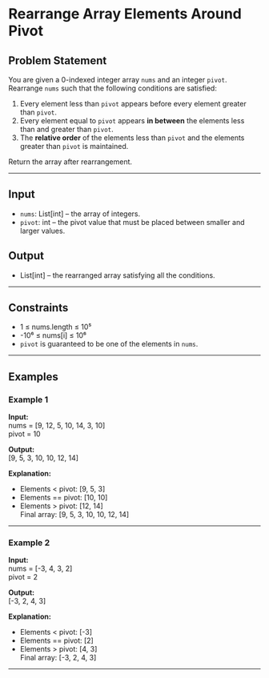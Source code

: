 # Rearrange Array Elements Around Pivot

## Problem Statement

You are given a 0-indexed integer array `nums` and an integer `pivot`. Rearrange `nums` such that the following conditions are satisfied:

1. Every element less than `pivot` appears before every element greater than `pivot`.
2. Every element equal to `pivot` appears **in between** the elements less than and greater than `pivot`.
3. The **relative order** of the elements less than `pivot` and the elements greater than `pivot` is maintained.

Return the array after rearrangement.

---

## Input

- `nums`: List[int] – the array of integers.
- `pivot`: int – the pivot value that must be placed between smaller and larger values.

## Output

- List[int] – the rearranged array satisfying all the conditions.

---

## Constraints

- 1 ≤ nums.length ≤ 10⁵  
- -10⁶ ≤ nums[i] ≤ 10⁶  
- `pivot` is guaranteed to be one of the elements in `nums`.

---

## Examples

### Example 1

**Input:**  
nums = [9, 12, 5, 10, 14, 3, 10]  
pivot = 10  

**Output:**  
[9, 5, 3, 10, 10, 12, 14]

**Explanation:**  
- Elements < pivot: [9, 5, 3]  
- Elements == pivot: [10, 10]  
- Elements > pivot: [12, 14]  
Final array: [9, 5, 3, 10, 10, 12, 14]

---

### Example 2

**Input:**  
nums = [-3, 4, 3, 2]  
pivot = 2  

**Output:**  
[-3, 2, 4, 3]

**Explanation:**  
- Elements < pivot: [-3]  
- Elements == pivot: [2]  
- Elements > pivot: [4, 3]  
Final array: [-3, 2, 4, 3]

---
